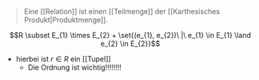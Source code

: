 > Eine [[Relation]] ist einen [[Teilmenge]] der [[Karthesisches Produkt|Produktmenge]].

$$R \subset E_{1} \times E_{2} + \set{(e_{1}, e_{2})\ |\ e_{1} \in E_{1} \land e_{2} \in E_{2}}$$

- hierbei ist $r \in R$ ein [[Tupel]]
	- Die Ordnung ist wichtig!!!!!!!!